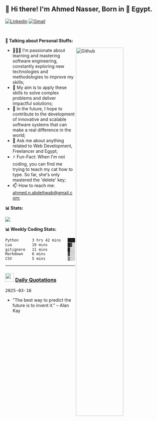 <!-- Your title -->
## 👋 Hi there! I'm Ahmed Nasser, Born in 🚀 Egypt.
<!-- Your badges
You can use the website to generate badges: https://shields.io/
-->

[![Linkedin](https://img.shields.io/badge/-LinkedIn-blue?style=flat&logo=Linkedin&logoColor=white)](https://www.linkedin.com/in/ahmed-n-abdeltwab/)
[![Gmail](https://img.shields.io/badge/-Gmail-c14438?style=flat&logo=Gmail&logoColor=white)](mailto:ahmed.n.abdeltwab@gmail.com)

&nbsp;

<!-- Talking about you -->
**🚀 Talking about Personal Stuffs:**

<!-- Any image aligned to the right. Beware the width -->
<img width="55%" align="right" alt="Github" src="https://raw.githubusercontent.com/onimur/.github/master/.resources/git-header.svg" />

- 👨🏽‍💻 I’m passionate about learning and mastering software engineering, constantly exploring new technologies and methodologies to improve my skills;
- 🔭 My aim is to apply these skills to solve complex problems and deliver impactful solutions;
- 🌱 In the future, I hope to contribute to the development of innovative and scalable software systems that can make a real difference in the world;
- 💬 Ask me about anything related to Web Development, Freelancer and Egypt;
- ⚡️ Fun-Fact: When I'm not coding, you can find me trying to teach my cat how to type. So far, she's only mastered the 'delete' key;
- 📫 How to reach me: ahmed.n.abdeltwab@gmail.com;

<!-- My Coding Stats -->
**📊 Stats:**

![](https://github-profile-trophy.vercel.app/?username=ahmed-n-abdeltwab&theme=dracula&no-frame=false&no-bg=false&margin-w=4)

**📊 Weekly Coding Stats:**
<!--START_SECTION:waka-->

```txt
Python      3 hrs 42 mins   ████████████████████▓░░░░   82.53 %
Lua         19 mins         █▓░░░░░░░░░░░░░░░░░░░░░░░   07.19 %
gitignore   11 mins         █░░░░░░░░░░░░░░░░░░░░░░░░   04.43 %
Markdown    6 mins          ▓░░░░░░░░░░░░░░░░░░░░░░░░   02.50 %
CSV         5 mins          ▒░░░░░░░░░░░░░░░░░░░░░░░░   01.90 %
```

<!--END_SECTION:waka-->

---

<h3> <img src="https://emojis.slackmojis.com/emojis/images/1621024394/39092/cat-roll.gif?1621024394" width="28" /> <a href="https://github.com/ahmed-n-abdeltwab/ahmed-n-abdeltwab/blob/master/quotations.md"> Daily Quotations</a></h3>

<kbd>2025-03-16</kbd>

- "The best way to predict the future is to invent it." – Alan Kay

<!-- Randomly taken from quotations.md -->
